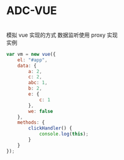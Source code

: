 # ADC-VUE
<br />
模拟 vue 实现的方式 数据监听使用 proxy 实现<br />
实例

```javascript
var vm = new vue({
    el: "#app",
    data: {
        a: 2,
        c: 2,
        abc: 1,
        b: 2,
        e: {
            c: 1
        },
        we: false
    },
    methods: {
        clickHandler() {
            console.log(this);
        }
    }
});
```
